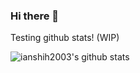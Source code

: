 ### Hi there 👋

Testing github stats! (WIP)

![ianshih2003's github stats](https://github-readme-stats.vercel.app/api?username=ianshih2003&show_icons=true&count_private=true)


<!--
**ianshih2003/ianshih2003** is a ✨ _special_ ✨ repository because its `README.md` (this file) appears on your GitHub profile.

Here are some ideas to get you started:

- 🔭 I’m currently working on ...
- 🌱 I’m currently learning ...
- 👯 I’m looking to collaborate on ...
- 🤔 I’m looking for help with ...
- 💬 Ask me about ...
- 📫 How to reach me: ...
- 😄 Pronouns: ...
- ⚡ Fun fact: ...
-->
